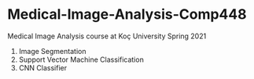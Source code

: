 # Medical-Image-Analysis-Comp448
Medical Image Analysis course at Koç University Spring 2021
1. Image Segmentation
2. Support Vector Machine Classification
3. CNN Classifier
